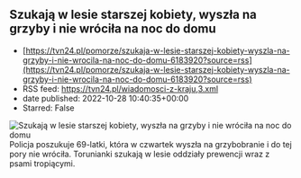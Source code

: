 ## Szukają w lesie starszej kobiety, wyszła na grzyby i nie wróciła na noc do domu
 - [https://tvn24.pl/pomorze/szukaja-w-lesie-starszej-kobiety-wyszla-na-grzyby-i-nie-wrocila-na-noc-do-domu-6183920?source=rss](https://tvn24.pl/pomorze/szukaja-w-lesie-starszej-kobiety-wyszla-na-grzyby-i-nie-wrocila-na-noc-do-domu-6183920?source=rss)
 - RSS feed: https://tvn24.pl/wiadomosci-z-kraju,3.xml
 - date published: 2022-10-28 10:40:35+00:00
 - Starred: False

<img alt="Szukają w lesie starszej kobiety, wyszła na grzyby i nie wróciła na noc do domu" src="https://tvn24.pl/najnowsze/cdn-zdjecie-38wlro-policja-prowadzi-posziwania-zaginionej-grzybiarki-zdjecie-ilustracyjne-5441144/alternates/LANDSCAPE_1280" />
    Policja poszukuje 69-latki, która w czwartek wyszła na grzybobranie i do tej pory nie wróciła. Torunianki szukają w lesie oddziały prewencji wraz z psami tropiącymi.
